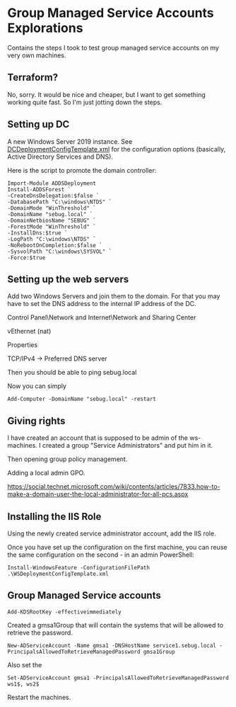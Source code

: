 # Group Managed Service Accounts Explorations
Contains the steps I took to test group managed service accounts on my very own machines.

## Terraform?
No, sorry. It would be nice and cheaper, but I want to get something working
quite fast. So I'm just jotting down the steps.

## Setting up DC
A new Windows Server 2019 instance. See [DCDeploymentConfigTemplate.xml](DCDeploymentConfigTemplate.xml) for the configuration options (basically, Active Directory Services and DNS).

Here is the script to promote the domain controller:

	Import-Module ADDSDeployment
	Install-ADDSForest `
	-CreateDnsDelegation:$false `
	-DatabasePath "C:\windows\NTDS" `
	-DomainMode "WinThreshold" `
	-DomainName "sebug.local" `
	-DomainNetbiosName "SEBUG" `
	-ForestMode "WinThreshold" `
	-InstallDns:$true `
	-LogPath "C:\windows\NTDS" `
	-NoRebootOnCompletion:$false `
	-SysvolPath "C:\windows\SYSVOL" `
	-Force:$true

## Setting up the web servers
Add two Windows Servers and join them to the domain. For that you may have to set the DNS address to the internal IP address of the DC.

Control Panel\Network and Internet\Network and Sharing Center

vEthernet (nat)

Properties

TCP/IPv4 -> Preferred DNS server


Then you should be able to ping sebug.local

Now you can simply

	Add-Computer -DomainName "sebug.local" -restart

## Giving rights
I have created an account that is supposed to be admin of the ws-machines. I
created a group "Service Administrators" and put him in it.

Then opening group policy management.

Adding a local admin GPO.

https://social.technet.microsoft.com/wiki/contents/articles/7833.how-to-make-a-domain-user-the-local-administrator-for-all-pcs.aspx

## Installing the IIS Role
Using the newly created service administrator account, add the IIS role.

Once you have set up the configuration on the first machine, you can reuse the same configuration on the second - in an admin PowerShell:

	Install-WindowsFeature -ConfigurationFilePath .\WSDeploymentConfigTemplate.xml

## Group Managed Service accounts

	Add-KDSRootKey -effectiveimmediately

Created a gmsa1Group that will contain the systems that will be allowed to retrieve the password.

	New-ADServiceAccount -Name gmsa1 -DNSHostName service1.sebug.local -PrincipalsAllowedToRetrieveManagedPassword gmsa1Group

Also set the

	Set-ADServiceAccount gmsa1 -PrincipalsAllowedToRetrieveManagedPassword ws1$, ws2$

Restart the machines.

